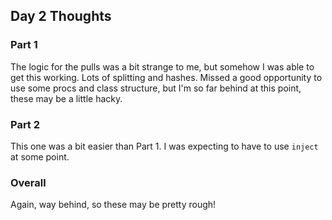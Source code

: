 ## Day 2 Thoughts
### Part 1
The logic for the pulls was a bit strange to me, but somehow I was able to get this working. Lots of splitting and hashes.
Missed a good opportunity to use some procs and class structure, but I'm so far behind at this point, these may be a little hacky.

### Part 2
This one was a bit easier than Part 1. I was expecting to have to use `inject` at some point.

### Overall
Again, way behind, so these may be pretty rough!
